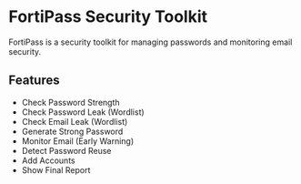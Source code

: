 # FortiPass Security Toolkit

FortiPass is a security toolkit for managing passwords and monitoring email security.  

## Features
- Check Password Strength
- Check Password Leak (Wordlist)
- Check Email Leak (Wordlist)
- Generate Strong Password
- Monitor Email (Early Warning)
- Detect Password Reuse
- Add Accounts
- Show Final Report

